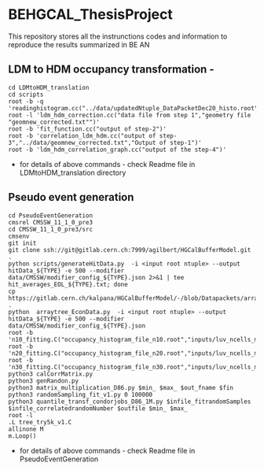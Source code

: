 # BEHGCAL_ThesisProject
This repository stores all the instrunctions codes and information to reproduce the results summarized in BE AN

## LDM to HDM occupancy transformation -
```
cd LDMtoHDM_translation
cd scripts
root -b -q 'readinghistogram.cc("../data/updatedNtuple_DataPacketDec20_histo.root","../data/signal_noise/econ_data_packet_hits_EOL_v8.txt")'
root -l 'ldm_hdm_correction.cc("data file from step 1","geometry file "geomnew_corrected.txt"")'
root -b 'fit_function.cc("output of step-2")'
root -b 'correlation_ldm_hdm.cc("output of step-3","../data/geomnew_corrected.txt","Output of step-1")'
root -b 'ldm_hdm_correlation_graph.cc("output of the step-4")'
```
* for details of above commands - check Readme file in LDMtoHDM_translation directory

## Pseudo event generation
```
cd PseudoEventGeneration
cmsrel CMSSW_11_1_0_pre3
cd CMSSW_11_1_0_pre3/src
cmsenv
git init
git clone ssh://git@gitlab.cern.ch:7999/agilbert/HGCalBufferModel.git .
python scripts/generateHitData.py  -i <input root ntuple> --output hitData_${TYPE} -e 500 --modifier data/CMSSW/modifier_config_${TYPE}.json 2>&1 | tee hit_averages_EOL_${TYPE}.txt; done
cp https://gitlab.cern.ch/kalpana/HGCalBufferModel/-/blob/Datapackets/arraytree_EconData.py .
python  arraytree_EconData.py  -i <input root ntuple> --output hitData_${TYPE} -e 500 --modifier data/CMSSW/modifier_config_${TYPE}.json
root -b 'n10_fitting.C("occupancy_histogram_file_n10.root","inputs/luv_ncells_map_cmssw_D86_V10.txt")'
root -b 'n20_fitting.C("occupancy_histogram_file_n20.root","inputs/luv_ncells_map_cmssw_D86_V10.txt")'	
root -b 'n30_fitting.C("occupancy_histogram_file_n30.root","inputs/luv_ncells_map_cmssw_D86_V10.txt")'
python3 calCorrMatrix.py
python3 genRandon.py
python3 matrix_multiplication_D86.py $min_ $max_ $out_fname $fin
python3 randomSampling_fit_v1.py 0 100000
python3 quantile_transf_condorjobs_D86_1M.py $infile_fitrandomSamples $infile_correlatedrandomNumber $outfile $min_ $max_
root -l
.L tree_try5k_v1.C
allinone M
m.Loop()

```
* for details of above commands - check Readme file in PseudoEventGeneration


